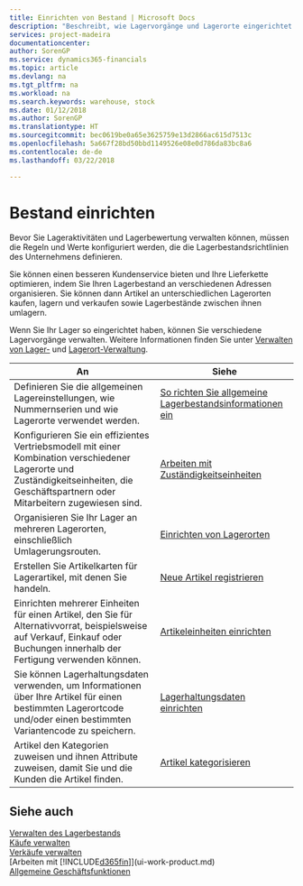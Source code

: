 ```yaml
---
title: Einrichten von Bestand | Microsoft Docs
description: "Beschreibt, wie Lagervorgänge und Lagerorte eingerichtet werden, einschließlich Umlagerungsrouten und Standorte wie Lagerorte."
services: project-madeira
documentationcenter: 
author: SorenGP
ms.service: dynamics365-financials
ms.topic: article
ms.devlang: na
ms.tgt_pltfrm: na
ms.workload: na
ms.search.keywords: warehouse, stock
ms.date: 01/12/2018
ms.author: SorenGP
ms.translationtype: HT
ms.sourcegitcommit: bec0619be0a65e3625759e13d2866ac615d7513c
ms.openlocfilehash: 5a667f28bd50bbd1149526e08e0d786da83bc8a6
ms.contentlocale: de-de
ms.lasthandoff: 03/22/2018

---
```

# <a name="setting-up-inventory"></a>Bestand einrichten
Bevor Sie Lageraktivitäten und Lagerbewertung verwalten können, müssen die Regeln und Werte konfiguriert werden, die die Lagerbestandsrichtlinien des Unternehmens definieren.

Sie können einen besseren Kundenservice bieten und Ihre Lieferkette optimieren, indem Sie Ihren Lagerbestand an verschiedenen Adressen organisieren. Sie können dann Artikel an unterschiedlichen Lagerorten kaufen, lagern und verkaufen sowie Lagerbestände zwischen ihnen umlagern.

Wenn Sie Ihr Lager so eingerichtet haben, können Sie verschiedene Lagervorgänge verwalten. Weitere Informationen finden Sie unter [Verwalten von Lager-](inventory-manage-inventory.md) und [Lagerort-Verwaltung](warehouse-manage-warehouse.md).

| An | Siehe |
| --- | --- |
| Definieren Sie die allgemeinen Lagereinstellungen, wie Nummernserien und wie Lagerorte verwendet werden. |[So richten Sie allgemeine Lagerbestandsinformationen ein](inventory-how-setup-general.md) |
|Konfigurieren Sie ein effizientes Vertriebsmodell mit einer Kombination verschiedener Lagerorte und Zuständigkeitseinheiten, die Geschäftspartnern oder Mitarbeitern zugewiesen sind.|[Arbeiten mit Zuständigkeitseinheiten](inventory-responsibility-centers.md)|
| Organisieren Sie Ihr Lager an mehreren Lagerorten, einschließlich Umlagerungsrouten. |[Einrichten von Lagerorten](inventory-how-register-new-items.md) |
| Erstellen Sie Artikelkarten für Lagerartikel, mit denen Sie handeln. |[Neue Artikel registrieren](inventory-how-register-new-items.md) |
|Einrichten mehrerer Einheiten für einen Artikel, den Sie für Alternativvorrat, beispielsweise auf Verkauf, Einkauf oder Buchungen innerhalb der Fertigung verwenden können.|[Artikeleinheiten einrichten](inventory-how-setup-units-of-measure.md)|
|Sie können Lagerhaltungsdaten verwenden, um Informationen über Ihre Artikel für einen bestimmten Lagerortcode und/oder einen bestimmten Variantencode zu speichern.|[Lagerhaltungsdaten einrichten](inventory-how-to-set-up-stockkeeping-units.md)|
| Artikel den Kategorien zuweisen und ihnen Attribute zuweisen, damit Sie und die Kunden die Artikel finden. |[Artikel kategorisieren](inventory-how-categorize-items.md) |

## <a name="see-also"></a>Siehe auch
[Verwalten des Lagerbestands](inventory-manage-inventory.md)  
[Käufe verwalten](purchasing-manage-purchasing.md)  
[Verkäufe verwalten](sales-manage-sales.md)    
[Arbeiten mit [!INCLUDE[d365fin](includes/d365fin_md.md)]](ui-work-product.md)  
[Allgemeine Geschäftsfunktionen](ui-across-business-areas.md)

